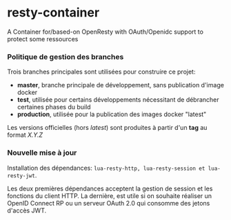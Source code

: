# resty-container

A Container for/based-on OpenResty with OAuth/Openidc support to protect some ressources

### Politique de gestion des branches

Trois branches principales sont utilisées pour construire ce projet:

- **master**, branche principale de développement, sans publication d'image docker
- **test**, utilisée pour certains développements nécessitant de débrancher certaines phases du build
- **production**, utilisée pour la publication des images docker "latest"

Les versions officielles (hors _latest_) sont produites à partir d'un **tag** au format _X.Y.Z_

### Nouvelle mise à jour

Installation des dépendances: `lua-resty-http, lua-resty-session et lua-resty-jwt`.


Les deux premières dépendances acceptent la gestion de session et les fonctions du client HTTP. La dernière, est utile si on souhaite réaliser un OpenID Connect RP ou un serveur OAuth 2.0 qui consomme des jetons d'accès JWT.